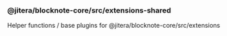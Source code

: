 ### @jitera/blocknote-core/src/extensions-shared

Helper functions / base plugins for @jitera/blocknote-core/src/extensions
